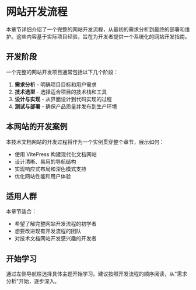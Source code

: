 # 网站开发流程

本章节详细介绍了一个完整的网站开发流程，从最初的需求分析到最终的部署和维护。这些内容基于实际项目经验，旨在为开发者提供一个系统化的网站开发指南。

## 开发阶段

一个完整的网站开发项目通常包括以下几个阶段：

1. **需求分析** - 明确项目目标和用户需求
2. **技术选型** - 选择适合项目的技术栈和工具
3. **设计与实现** - 从界面设计到代码实现的过程
4. **测试与部署** - 确保产品质量并发布到生产环境

## 本网站的开发案例

本技术文档网站的开发过程将作为一个实例贯穿整个章节，展示如何：

- 使用 VitePress 构建现代化文档网站
- 设计清晰、易用的导航结构
- 实现响应式布局和深色模式支持
- 优化网站性能和用户体验

## 适用人群

本章节适合：

- 希望了解完整网站开发流程的初学者
- 想要改进现有开发流程的团队
- 对技术文档网站开发感兴趣的开发者

## 开始学习

通过左侧导航栏选择具体主题开始学习。建议按照开发流程的顺序阅读，从"需求分析"开始，逐步深入。 